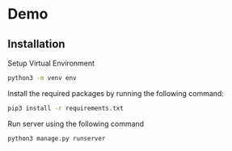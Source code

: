# Demo


## Installation
Setup Virtual Environment

```bash
python3 -m venv env
```

Install the required packages by running the following command:

```bash
pip3 install -r requirements.txt
```

Run server using the following command

```bash
python3 manage.py runserver
```
